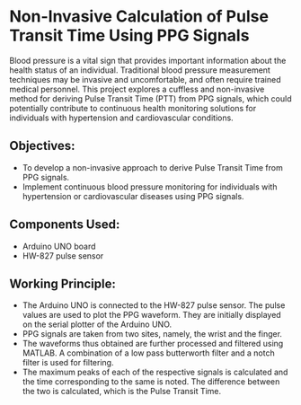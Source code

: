 # Non-Invasive Calculation of Pulse Transit Time Using PPG Signals

Blood pressure is a vital sign that provides important information about the health status of an individual. Traditional blood pressure measurement techniques may be invasive and uncomfortable, and often require trained medical personnel. This project explores a cuffless and non-invasive method for deriving Pulse Transit Time (PTT) from PPG signals, which could potentially contribute to continuous health monitoring solutions for individuals with hypertension and cardiovascular conditions.

## Objectives:

- To develop a non-invasive approach to derive Pulse Transit Time from PPG signals.
- Implement continuous blood pressure monitoring for individuals with hypertension or cardiovascular diseases using PPG signals.

## Components Used:

- Arduino UNO board
- HW-827 pulse sensor


## Working Principle:

- The Arduino UNO is connected to the HW-827 pulse sensor. The pulse values are used to plot the PPG waveform. They are initially displayed on the serial plotter of the Arduino UNO. 
- PPG signals are taken from two sites, namely, the wrist and the finger.
- The waveforms thus obtained are further processed and filtered using MATLAB. A combination of a low pass butterworth filter and a notch filter is used for filtering.
- The maximum peaks of each of the respective signals is calculated and the time corresponding to the same is noted. The difference between the two is calculated, which is the Pulse Transit Time.


